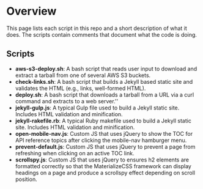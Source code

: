 # Overview
This page lists each script in this repo and a short description of what it does. The scripts contain comments that document what the code is doing.

## Scripts

-   **aws-s3-deploy.sh**: A bash script that reads user input to download and extract a tarball from one of several AWS S3 buckets.
-   **check-links.sh**: A bash script that builds a Jekyll based static site and validates the HTML (e.g., links, well-formed HTML).
-   **deploy.sh**: A bash script that downloads a tarball from a URL via a curl command and extracts to a web server.''
-   **jekyll-gulp.js**: A typical Gulp file used to build a Jekyll static site. Includes HTML validation and minification.
-   **jekyll-rakefile.rb**: A typical Ruby makefile used to build a Jekyll static site. Includes HTML validation and minification.
-   **open-mobile-nav.js**: Custom JS that uses jQuery to show the TOC for API reference topics after clicking the mobile-nav hamburger menu.
-   **prevent-default.js**: Custom JS that uses jQuery to prevent a page from refreshing when clicking on an active TOC link.
-   **scrollspy.js**: Custom JS that uses jQuery to ensures h2 elements are formatted correctly so that the MaterializeCSS framework can display headings on a page and produce a scrollspy effect depending on scroll position.
